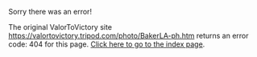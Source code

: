 

Sorry there was an error!

The original ValorToVictory site https://valortovictory.tripod.com/photo/BakerLA-ph.htm returns an error code: 404 for this page. [Click here to go to the index page](../index.md).